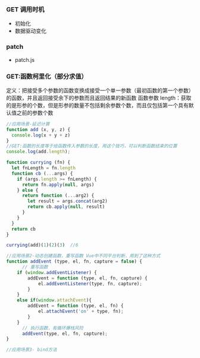 ### GET 调用时机
- 初始化
- 数据驱动变化

### patch
- patch.js

### GET:函数柯里化（部分求值）
定义：把接受多个参数的函数变换成接受一个单一参数（最初函数的第一个参数）的函数，并且返回接受余下的参数而且返回结果的新函数
函数参数 length：获取的是形参的个数，但是形参的数量不包括剩余参数个数，而且仅包括第一个具有默认值之前的参数个数
```javascript
//应用场景-延迟计算
function add (x, y, z) {
  console.log(x + y + z)
}
//GET:函数的长度等于给函数传入参数的长度，用这个技巧，可以判断函数结束的位置
console.log(add.length);

function currying (fn) {
  let fnLength = fn.length
  function cb (...args) {
    if (args.length >= fnLength) {
      return fn.apply(null, args)
    } else {
      return function (...arg2) {
        let result = args.concat(arg2)
        return cb.apply(null, result)
      }
    }
  }
  return cb
}

currying(add)(1)(2)(3)  //6

//应用场景2-动态创建函数，重写函数 Vue中不同平台判断，用到了这种方式
function addEvent (type, el, fn, capture = false) {
      // 重写函数
    if (window.addEventListener) {
        addEvent = function (type, el, fn, capture) {
            el.addEventListener(type, fn, capture);
        }
    }
    else if(window.attachEvent){
        addEvent = function (type, el, fn) {
            el.attachEvent('on' + type, fn);
        }
    }
      // 执行函数，有循环爆栈风险
      addEvent(type, el, fn, capture); 
}

//应用场景3- bind方法
